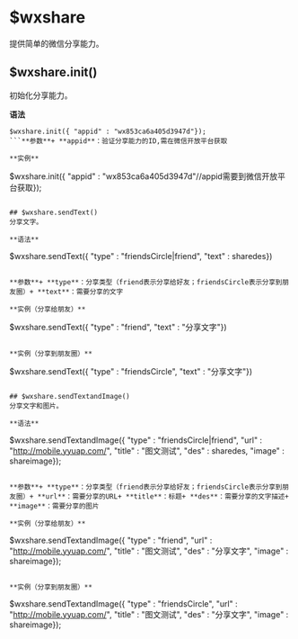 # $wxshare
提供简单的微信分享能力。

## $wxshare.init()
初始化分享能力。

**语法**
```
$wxshare.init({ "appid" : "wx853ca6a405d3947d"});
```**参数**+ **appid**：验证分享能力的ID,需在微信开放平台获取

**实例**
```
$wxshare.init({ "appid" : "wx853ca6a405d3947d"//appid需要到微信开放平台获取});
```

## $wxshare.sendText()
分享文字。

**语法**
```
$wxshare.sendText({ "type" : "friendsCircle|friend", "text" : sharedes})
```

**参数**+ **type**：分享类型（friend表示分享给好友；friendsCircle表示分享到朋友圈）+ **text**：需要分享的文字

**实例（分享给朋友）**
```
$wxshare.sendText({ "type" : "friend", "text" : "分享文字"})
```

**实例（分享到朋友圈）**
```
$wxshare.sendText({ "type" : "friendsCircle", "text" : "分享文字"})
```

## $wxshare.sendTextandImage()
分享文字和图片。

**语法**
```
$wxshare.sendTextandImage({ "type" : "friendsCircle|friend", "url" : "http://mobile.yyuap.com/", "title" : "图文测试", "des" : sharedes, "image" : shareimage});
```

**参数**+ **type**：分享类型（friend表示分享给好友；friendsCircle表示分享到朋友圈）+ **url**：需要分享的URL+ **title**：标题+ **des**：需要分享的文字描述+ **image**：需要分享的图片

**实例（分享给朋友）**
```
$wxshare.sendTextandImage({ "type" : "friend", "url" : "http://mobile.yyuap.com/", "title" : "图文测试", "des" : "分享文字", "image" : shareimage});
```

**实例（分享到朋友圈）**
```
$wxshare.sendTextandImage({ "type" : "friendsCircle", "url" : "http://mobile.yyuap.com/", "title" : "图文测试", "des" : "分享文字", "image" : shareimage});
```
